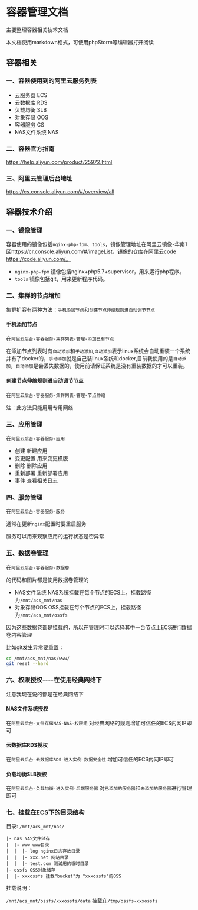# 容器管理文档 #
 
主要整理容器相关技术文档
 
本文档使用markdown格式，可使用phpStorm等编辑器打开阅读
 
## 容器相关
 
### 一、容器使用到的阿里云服务列表
 
- 云服务器 ECS
- 云数据库 RDS
- 负载均衡 SLB
- 对象存储 OOS 
- 容器服务 CS
- NAS文件系统 NAS
 
### 二、容器官方指南
 
https://help.aliyun.com/product/25972.html
 
### 三、阿里云管理后台地址
 
https://cs.console.aliyun.com/#/overview/all
 
## 容器技术介绍
 
### 一、镜像管理
 
容器使用的镜像包括`nginx-php-fpm`、`tools`，镜像管理地址在阿里云镜像-华南1区https://cr.console.aliyun.com/#/imageList，镜像的仓库在阿里云code https://code.aliyun.com/。
 
- `nginx-php-fpm` 镜像包括nginx+php5.7+supervisor，用来运行php程序。
- `tools` 镜像包括git，用来更新程序代码。
 
### 二、集群的节点增加
 
集群扩容有两种方法：`手机添加节点`和`创建节点伸缩规则进自动调节节点`
 
#### 手机添加节点
 
在`阿里云后台-容器服务-集群列表-管理-添加已有节点`
 
在添加节点列表时有`自动添加`和`手动添加`,`自动添加`表示linux系统会自动重装一个系统并有了docker的，`手动添加`就是自己装linux系统和docker,目前我使用的是`自动添加`，`自动添加`是会丢失数据的，使用前请保证系统是没有重装数据的才可以重装。
 
#### 创建节点伸缩规则进自动调节节点
 
在`阿里云后台-容器服务-集群列表-管理-节点伸缩`
 
注：此方法只能用用专用网络
 
### 三、应用管理
 
在`阿里云后台-容器服务-应用`
 
- 创建 新建应用
- 变更配置 用来变更模版
- 删除 删除应用
- 重新部署 重新部署应用
- 事件 查看相关日志
 
### 四、服务管理
 
在`阿里云后台-容器服务-服务`
 
通常在更新`nginx`配置时要重启服务
 
服务可以用来观察应用的运行状态是否异常
 
### 五、数据卷管理
 
在`阿里云后台-容器服务-数据卷`
 
的代码和图片都是使用数据卷管理的
 
- NAS文件系统 NAS系统挂载在每个节点的ECS上，挂载路径为`/mnt/acs_mnt/nas`
- 对象存储OOS OSS挂载在每个节点的ECS上，挂载路径为`/mnt/acs_mnt/ossfs`
 
因为这些数据卷都是挂载的，所以在管理时可以选择其中一台节点上ECS进行数据卷内容管理
 
 
比如git发生异常要重置：
```bash
cd /mnt/acs_mnt/nas/www/
git reset --hard
```
 
 
### 六、权限授权----在使用经典网络下
 
注意我现在说的都是在经典网络下
 
#### NAS文件系统授权 
  
在`阿里云后台-文件存储NAS-NAS-权限组` 对经典网络的规则增加可信任的ECS内网IP即可
 
#### 云数据库RDS授权
  
在`阿里云后台-云数据库RDS-进入实例-数据安全性` 增加可信任的ECS内网IP即可
 
#### 负载均衡SLB授权
  
在`阿里云后台-负载均衡-进入实例-后端服务器` 对`已添加的服务器`和`未添加的服务器`进行管理即可
 
 
### 七、挂载在ECS下的目录结构
 
 
目录: `/mnt/acs_mnt/nas/`
 
    |- nas NAS文件储存
    |  |- www www目录
    |  |  |- log nginx日志存放目录
    |  |  |- xxx.net 网站目录
    |  |  |- test.com 测试用的临时目录
    |- ossfs OSS对象储存
    |  |- xxxossfs 挂载"bucket"为 "xxxossfs"的OSS
 
 
挂载说明：
 
`/mnt/acs_mnt/ossfs/xxxossfs/data` 挂载在`/tmp/ossfs-xxxossfs`
